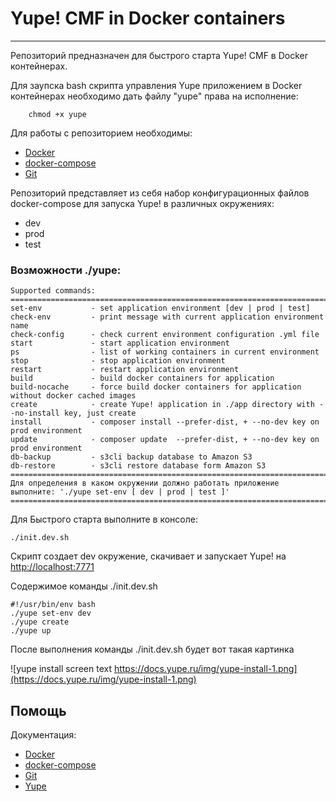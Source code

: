 # Yupe! CMF in Docker containers #
----------------------------------
Репозиторий предназначен для быстрого старта Yupe! CMF в Docker контейнерах.

Для заупска bash скрипта управления Yupe приложением в Docker контейнерах необходимо дать файлу "yupe" права на исполнение:

        chmod +x yupe


Для работы с репозиторием необходимы:
- [Docker](https://docs.docker.com/engine/installation/)
- [docker-compose](https://docs.docker.com/compose/install/)
- [Git](https://git-scm.com/downloads)


Репозиторий представляет из себя набор конфигурационных файлов docker-compose для запуска Yupe! в различных окружениях:
 - dev
 - prod
 - test

### Возможности ./yupe: ###

    Supported commands:
    ====================================================================================================
    set-env           - set application environment [dev | prod | test]
    check-env         - print message with current application environment name
    check-config      - check current environment configuration .yml file
    start             - start application environment
    ps                - list of working containers in current environment
    stop              - stop application environment
    restart           - restart application environment
    build             - build docker containers for application
    build-nocache     - force build docker containers for application without docker cached images
    create            - create Yupe! application in ./app directory with --no-install key, just create
    install           - composer install --prefer-dist, + --no-dev key on prod environment
    update            - composer update  --prefer-dist, + --no-dev key on prod environment
    db-backup         - s3cli backup database to Amazon S3
    db-restore        - s3cli restore database form Amazon S3
    ====================================================================================================
    Для определения в каком окружении должно работать приложение выполните: './yupe set-env [ dev | prod | test ]'
    ====================================================================================================
    
Для Быстрого старта выполните в консоле:
    
    ./init.dev.sh
    
Скрипт создает dev окружение, скачивает и запускает Yupe! на [http://localhost:7771](http://localhost:7771)

Содержимое команды ./init.dev.sh

    #!/usr/bin/env bash
    ./yupe set-env dev
    ./yupe create
    ./yupe up

После выполнения команды ./init.dev.sh будет вот такая картинка

![yupe install screen text https://docs.yupe.ru/img/yupe-install-1.png](https://docs.yupe.ru/img/yupe-install-1.png)


Помощь
------

Документация:
- [Docker](https://docs.docker.com/)
- [docker-compose](https://docs.docker.com/compose/overview/)
- [Git](https://git-scm.com/downloads)
- [Yupe](https://docs.yupe.ru/)
 
